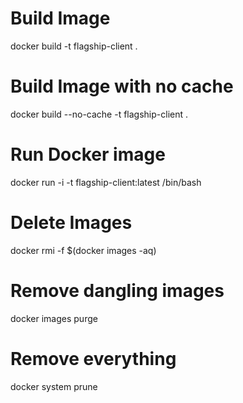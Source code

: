# Build Image
docker build -t flagship-client .

# Build Image with no cache
docker build --no-cache -t flagship-client .

# Run Docker image
docker run -i -t flagship-client:latest /bin/bash

# Delete Images
docker rmi -f $(docker images -aq)

# Remove dangling images
docker images purge

# Remove everything 
docker system prune